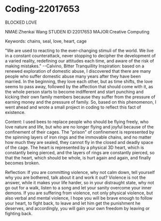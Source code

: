 # Coding-22017653

BLOCKED LOVE

NMAE:Zhenkai Wang
STUDEN ID:22017653
MAJOR:Creative Computing


Keywords: chains, seal, love, heart, cage

"We are used to reacting to the ever-changing stimuli of the world. We live in a constant counterattack, never stopping to decipher the development of a varied reality, redefining our attitudes each time, and aware of the risk of making mistakes." 
--Calvino, Bitter Tranquillity
Inspiration: based on a renewed exploration of domestic abuse, I discovered that there are many people who suffer domestic abuse many years after they have been married. In the beginning, they love each other, but as time shifts, the love seems to pass away, followed by the affection that should come with it, as the whole person starts to become indifferent and start punching and kicking their own family members because they suffer from the pressure of earning money and the pressure of family. So, based on this phenomenon, I went ahead and wrote a small project in coding to reflect this fact of existence.

Content: I used bees to replace people who should be flying freely, who love nature and life, but who are no longer flying and joyful because of the confinement of their cages. The "prison" of confinement is represented by the spinning layers of iron rings and the immovable chains, and no matter how much they are sealed, they cannot fly in the closed and deadly space of the cage. The heart is represented by a physical 3D heart, which is constantly being pierced, and the layers of rings are constantly pierced, so that the heart, which should be whole, is hurt again and again, and finally becomes broken.

Reflection: If you are committing violence, why not calm down, tell yourself why you are bothered, talk about it and work it out? Violence is not the answer, while it makes your life harder, so in your distraught state, why not go out for a walk, listen to a song and let your sanity overcome your inner demons. If you are suffering from violence, not only physical violence, but also verbal and mental violence, I hope you will be brave enough to follow your heart, to fight back, to leave and let him get the punishment he deserves, and accordingly, you will gain your own freedom by leaving or fighting back.
